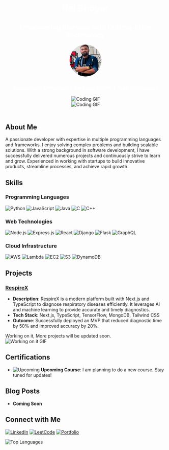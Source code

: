 <!-- Header Section -->
<div align="center" style="background: url('https://your-header-background-image-url'); padding: 20px;">
  <h1 style="color: white;">Raj Bhoyar</h1>
  <h2 style="color: white;">Empowering Startups with Cutting-Edge Technology</h2>
  <img src="raj.png" style="border-radius: 50%; width: 100px; height: 100px;" alt="Profile Picture">
  <h3 style="color: white;"><i>Passionate Developer | Problem Solver | Tech Enthusiast</i></h3>

  
  <img src="https://media.giphy.com/media/L1R1tvI9svkIWwpVYr/giphy.gif" width="480" height="271" alt="Coding GIF">
  <br>
  <img src="https://i.giphy.com/media/v1.Y2lkPTc5MGI3NjExcWpqMnB6NHowMzNwN2Y4YjY2d3Vscm1hNm5qM3RkMXNxcXh5czA2MSZlcD12MV9pbnRlcm5hbF9naWZfYnlfaWQmY3Q9Zw/VTtANKl0beDFQRLDTh/giphy.gif" width="480" height="480" alt="Coding GIF">
 
</div>

<!-- About Section -->
## About Me

A passionate developer with expertise in multiple programming languages and frameworks. I enjoy solving complex problems and building scalable solutions. With a strong background in software development, I have successfully delivered numerous projects and continuously strive to learn and grow. Experienced in working with startups to build innovative products, streamline processes, and achieve rapid growth.

<!-- Skills Section -->
## Skills

### Programming Languages
![Python](https://img.shields.io/badge/Python-3776AB?style=for-the-badge&logo=python&logoColor=white)
![JavaScript](https://img.shields.io/badge/JavaScript-F7DF1E?style=for-the-badge&logo=javascript&logoColor=black)
![Java](https://img.shields.io/badge/Java-ED8B00?style=for-the-badge&logo=java&logoColor=white)
![C](https://img.shields.io/badge/C-00599C?style=for-the-badge&logo=c&logoColor=white)
![C++](https://img.shields.io/badge/C++-00599C?style=for-the-badge&logo=c%2B%2B&logoColor=white)

### Web Technologies
![Node.js](https://img.shields.io/badge/Node.js-339933?style=for-the-badge&logo=nodedotjs&logoColor=white)
![Express.js](https://img.shields.io/badge/Express.js-000000?style=for-the-badge&logo=express&logoColor=white)
![React](https://img.shields.io/badge/React-61DAFB?style=for-the-badge&logo=react&logoColor=black)
![Django](https://img.shields.io/badge/Django-092E20?style=for-the-badge&logo=django&logoColor=white)
![Flask](https://img.shields.io/badge/Flask-000000?style=for-the-badge&logo=flask&logoColor=white)
![GraphQL](https://img.shields.io/badge/GraphQL-E10098?style=for-the-badge&logo=graphql&logoColor=white)

### Cloud Infrastructure
![AWS](https://img.shields.io/badge/AWS-232F3E?style=for-the-badge&logo=amazon-aws&logoColor=white)
![Lambda](https://img.shields.io/badge/Lambda-FF9900?style=for-the-badge&logo=aws-lambda&logoColor=white)
![EC2](https://img.shields.io/badge/EC2-FF9900?style=for-the-badge&logo=amazon-ec2&logoColor=white)
![S3](https://img.shields.io/badge/S3-569A31?style=for-the-badge&logo=amazon-s3&logoColor=white)
![DynamoDB](https://img.shields.io/badge/DynamoDB-4053D6?style=for-the-badge&logo=amazon-dynamodb&logoColor=white)


<!-- Projects Section -->
## Projects

### [RespireX](https://github.com/rajbhoyar729/RespireX)
- **Description**: RespireX is a modern platform built with Next.js and TypeScript to diagnose respiratory diseases efficiently. It leverages AI and machine learning to provide accurate and timely diagnostics.
- **Tech Stack**: Next.js, TypeScript, TensorFlow, MongoDB, Tailwind CSS
- **Outcome**: Successfully deployed an MVP that reduced diagnostic time by 50% and improved accuracy by 20%.

Working on it, More projects will be updated soon.
<br>
<img src="https://i.giphy.com/media/v1.Y2lkPTc5MGI3NjExZnJmbzBwMzJvZzc0ZmxjbHV0dmxwcjZpZm1nMG1vMmM2ZW9hNmp3biZlcD12MV9pbnRlcm5hbF9naWZfYnlfaWQmY3Q9Zw/jBOOXxSJfG8kqMxT11/giphy.gif" width="480" height="271" alt="Working on it GIF">

<!-- Certifications Section -->
## Certifications

- ![Upcoming](https://img.shields.io/badge/Upcoming-Course-green?style=for-the-badge&logo=awesomelogo) **Upcoming Course**: I am planning to do a new course. Stay tuned for updates!

<!-- Blog Posts Section -->
## Blog Posts

- **Coming Soon**

<!-- Social Links Section -->
## Connect with Me

[![LinkedIn](https://img.shields.io/badge/LinkedIn-0077B5?style=for-the-badge&logo=linkedin&logoColor=white)](https://www.linkedin.com/in/raj-bhoyar-b597b416a)
[![LeetCode](https://img.shields.io/badge/LeetCode-FFA116?style=for-the-badge&logo=leetcode&logoColor=black)](https://leetcode.com/u/raj729/)
[![Portfolio](https://img.shields.io/badge/Portfolio-000000?style=for-the-badge&logo=github&logoColor=white)](https://bitwizard.tech)

<!-- GitHub Stats Section -->
![Top Languages](https://github-readme-stats.vercel.app/api/top-langs/?username=rajbhoyar729&langs_count=8&theme=dark)
